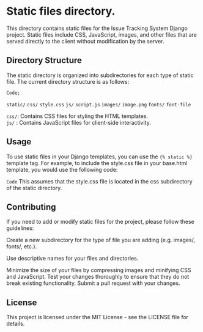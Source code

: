 # Static files directory.
This directory contains static files for the Issue Tracking System Django project. Static files include CSS, JavaScript, images, and other files that are served directly to the client without modification by the server.

## Directory Structure
The static directory is organized into subdirectories for each type of static file. The current directory structure is as follows:

`Code;`

`static/`
    `css/`
        `style.css`
    `js/`
        `script.js`
    `images/`
        `image.png`
    `fonts/`
        `font-file`
    
`css/`: Contains CSS files for styling the HTML templates.<br>
`js/` : Contains JavaScript files for client-side interactivity.<br>
## Usage
To use static files in your Django templates, you can use the 
`{% static %}` template tag. For example, to include the style.css file in your base.html template, you would use the following code:

`Code`
    <link rel="stylesheet" href="{% static 'css/style.css' %}">
This assumes that the style.css file is located in the css subdirectory of the static directory.

## Contributing
If you need to add or modify static files for the project, please follow these guidelines:

Create a new subdirectory for the type of file you are adding (e.g. images/, fonts/, etc.).

Use descriptive names for your files and directories.

Minimize the size of your files by compressing images and minifying CSS and JavaScript.
Test your changes thoroughly to ensure that they do not break existing functionality.
Submit a pull request with your changes.
## License
This project is licensed under the MIT License - see the LICENSE file for details.